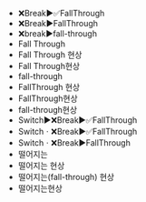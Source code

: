 ﻿- ❌Break▶️✅FallThrough
- ❌Break▶️FallThrough
- ❌break▶️fall-through
- Fall Through
- Fall Through 현상
- Fall Through현상
- fall-through
- FallThrough 현상
- FallThrough현상
- fall-through현상
- Switch▶️❌Break▶️✅FallThrough
- Switchㆍ❌Break▶️✅FallThrough
- Switchㆍ❌Break▶️FallThrough
- 떨어지는
- 떨어지는 현상
- 떨어지는(fall-through) 현상
- 떨어지는현상
